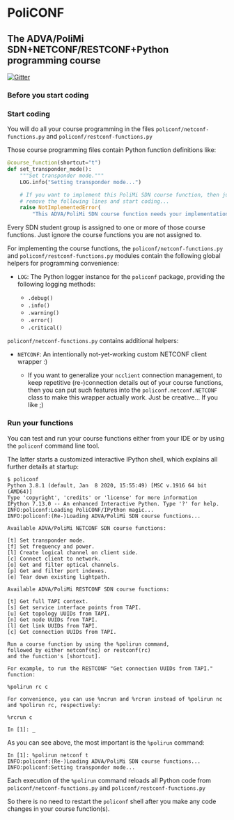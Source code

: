 PoliCONF
========

The ADVA/PoliMi SDN+NETCONF/RESTCONF+Python programming course
--------------------------------------------------------------

[![Gitter](
    https://badges.gitter.im/sdn-nfv-lab-course-2019-2020/policonf.svg)](
    https://gitter.im/sdn-nfv-lab-course-2019-2020/policonf?utm_source=badge&utm_medium=badge&utm_campaign=pr-badge)

### Before you start coding

### Start coding

You will do all your course programming in the files
`policonf/netconf-functions.py` and `policonf/restconf-functions.py`

Those course programming files contain Python function definitions like:

```python
@course_function(shortcut="t")
def set_transponder_mode():
    """Set transponder mode."""
    LOG.info("Setting transponder mode...")

    # If you want to implement this PoliMi SDN course function, then just
    # remove the following lines and start coding...
    raise NotImplementedError(
        "This ADVA/PoliMi SDN course function needs your implementation :)")
```

Every SDN student group is assigned to one or more of those course functions.
Just ignore the course functions you are not assigned to.

For implementing the course functions, the `policonf/netconf-functions.py`
and `policonf/restconf-functions.py` modules contain the following global
helpers for programming convenience:

* `LOG`: The Python logger instance for the `policonf` package, providing
  the following logging methods:

  - `.debug()`
  - `.info()`
  - `.warning()`
  - `.error()`
  - `.critical()`

`policonf/netconf-functions.py` contains additional helpers:

* `NETCONF`: An intentionally not-yet-working custom NETCONF client wrapper :)

  - If you want to generalize your ``ncclient`` connection management, to keep
    repetitive (re-)connection details out of your course functions, then you
    can put such features into the `policonf.netconf.NETCONF` class to make
    this wrapper actually work. Just be creative... If you like ;)

### Run your functions

You can test and run your course functions either from your IDE or by using
the `policonf` command line tool.

The latter starts a customized interactive IPython shell, which explains all
further details at startup:

```
$ policonf
Python 3.8.1 (default, Jan  8 2020, 15:55:49) [MSC v.1916 64 bit (AMD64)]
Type 'copyright', 'credits' or 'license' for more information
IPython 7.13.0 -- An enhanced Interactive Python. Type '?' for help.
INFO:policonf:Loading PoliCONF/IPython magic...
INFO:policonf:(Re-)Loading ADVA/PoliMi SDN course functions...

Available ADVA/PoliMi NETCONF SDN course functions:

[t] Set transponder mode.
[f] Set frequency and power.
[l] Create logical channel on client side.
[c] Connect client to network.
[o] Get and filter optical channels.
[p] Get and filter port indexes.
[e] Tear down existing lightpath.

Available ADVA/PoliMi RESTCONF SDN course functions:

[t] Get full TAPI context.
[s] Get service interface points from TAPI.
[u] Get topology UUIDs from TAPI.
[n] Get node UUIDs from TAPI.
[l] Get link UUIDs from TAPI.
[c] Get connection UUIDs from TAPI.

Run a course function by using the %polirun command,
followed by either netconf(nc) or restconf(rc)
and the function's [shortcut].

For example, to run the RESTCONF "Get connection UUIDs from TAPI." function:

%polirun rc c

For convenience, you can use %ncrun and %rcrun instead of %polirun nc
and %polirun rc, respectively:

%rcrun c

In [1]: _
```

As you can see above, the most important is the `%polirun` command:

```
In [1]: %polirun netconf t
INFO:policonf:(Re-)Loading ADVA/PoliMi SDN course functions...
INFO:policonf:Setting transponder mode...
```

Each execution of the `%polirun` command reloads all Python code from
`policonf/netconf-functions.py` and `policonf/restconf-functions.py`

So there is no need to restart the `policonf` shell
after you make any code changes in your course function(s).
